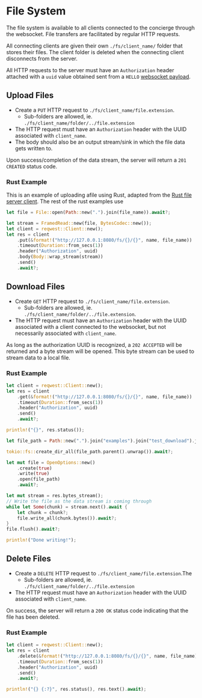 # File System
The file system is available to all clients connected to the concierge through
the websocket. File transfers are facilitated by regular HTTP requests.

All connecting clients are given their own `./fs/client_name/` folder that stores their files. The client folder is deleted when the connecting client disconnects from the server.

All HTTP requests to the server must have an `Authorization` header attached with a `uuid` value obtained sent from a `HELLO` [websocket payload](./PAYLOAD.md).

## Upload Files
* Create a `PUT` HTTP request to `./fs/client_name/file.extension`.
    * Sub-folders are allowed, ie. `./fs/client_name/folder/../file.extension`
* The HTTP request must have an `Authorization` header with the UUID associated with `client_name`.
* The body should also be an output stream/sink in which the file data gets written to.

Upon success/completion of the data stream, the server will return a `201 CREATED` status code.

### Rust Example
This is an example of uploading afile using Rust, adapted from the [Rust file server client](./examples/fs_client.rs). The rest of the rust examples use 

```rust
let file = File::open(Path::new(".").join(file_name)).await?;

let stream = FramedRead::new(file, BytesCodec::new());
let client = reqwest::Client::new();
let res = client
    .put(&format!("http://127.0.0.1:8080/fs/{}/{}", name, file_name))
    .timeout(Duration::from_secs(1))
    .header("Authorization", uuid)
    .body(Body::wrap_stream(stream))
    .send()
    .await?;
```

## Download Files
* Create `GET` HTTP request to `./fs/client_name/file.extension`.
    * Sub-folders are allowed, ie. `./fs/client_name/folder/../file.extension`.
* The HTTP request must have an `Authorization` header with the UUID associated with a client connected to the websocket, but not necessarily associated with `client_name`.

As long as the authorization UUID is recognized, a `202 ACCEPTED` will
be returned and a byte stream will be opened. This byte stream can be used
to stream data to a local file.

### Rust Example
```rust
let client = reqwest::Client::new();
let res = client
    .get(&format!("http://127.0.0.1:8080/fs/{}/{}", name, file_name))
    .timeout(Duration::from_secs(1))
    .header("Authorization", uuid)
    .send()
    .await?;

println!("{}", res.status());

let file_path = Path::new(".").join("examples").join("test_download").join(name).join(file_name);

tokio::fs::create_dir_all(file_path.parent().unwrap()).await?;

let mut file = OpenOptions::new()
    .create(true)
    .write(true)
    .open(file_path)
    .await?;

let mut stream = res.bytes_stream();
// Write the file as the data stream is coming through
while let Some(chunk) = stream.next().await {
    let chunk = chunk?;
    file.write_all(chunk.bytes()).await?;
}
file.flush().await?;

println!("Done writing!");
```
## Delete Files
* Create a `DELETE` HTTP request to `./fs/client_name/file.extension`.The
    * Sub-folders are allowed, ie. `./fs/client_name/folder/../file.extension`
* The HTTP request must have an `Authorization` header with the UUID associated with `client_name`.

On success, the server will return a `200 OK` status code indicating that the
file has been deleted.

### Rust Example
```rust
let client = reqwest::Client::new();
let res = client
    .delete(&format!("http://127.0.0.1:8080/fs/{}/{}", name, file_name))
    .timeout(Duration::from_secs(1))
    .header("Authorization", uuid)
    .send()
    .await?;

println!("{} {:?}", res.status(), res.text().await);
```